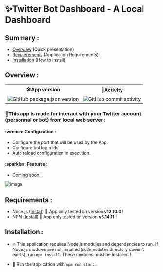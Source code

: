 <h1>✨Twitter Bot Dashboard - A Local Dashboard</h1>

<h2>Summary :</h2>

- <a href="#overview">Overview</a> (Quick presentation)
- <a href="#requirements">Requierements</a> (Application Requirements)
- <a href="#installation">Installation</a> (How to install)

<h2 name="overview">Overview :</h2>
<table>
  <tr>  
    <th>🛠App version</th>
    <th>🔮Activity</th>
  </tr>
  <tr>
    <td><img alt="GitHub package.json version" src="https://img.shields.io/github/package-json/v/xReapex/twitter-bot"></td>
    <td><img alt="GitHub commit activity" src="https://img.shields.io/github/commit-activity/w/xReapex/twitter-bot"></td>
  </tr>
</table>

<h3>📌This app is made for interact with your Twitter account (personnal or bot) from local web server :</h3>

<h4>:wrench: Configuration :</h4>

- Configure the port that will be used by the App. 
- Configure bot login ids.
- Auto reload configuration in execution.

<h4>:sparkles: Features :</h4>

- Coming soon...

![image](https://user-images.githubusercontent.com/56170171/110240687-7067eb00-7f4d-11eb-8dba-46df29cb2bcb.png)

<h2 name="requirements">Requirements :</h2>

- Node.js ([Install](https://nodejs.org/en/)) :construction: App only tested on version **v12.10.0** ! 
- NPM ([Install](https://www.npmjs.com/get-npm)) :construction: App only tested on version **v6.14.11** !

<h2 name="installation">Installation :</h2>

- :fire: This application requires Node.js modules and dependencies to run. If Node.js modules are not installed (``node_modules`` directory doesn't exists), run ``npm install``. These modules must be installed !

- :rocket: Run the application with ``npm run start``.
